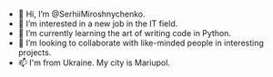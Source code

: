 - 👋 Hi, I’m @SerhiiMiroshnychenko.
- 👀 I’m interested in a new job in the IT field.
- 🌱 I’m currently learning the art of writing code in Python.
- 💞️ I’m looking to collaborate with like-minded people in interesting projects.
- 📫 I'm from Ukraine. My city is Mariupol.

<!---
SerhiiMiroshnychenko/SerhiiMiroshnychenko is a ✨ special ✨ repository because its `README.md` (this file) appears on your GitHub profile.
You can click the Preview link to take a look at your changes.
--->
